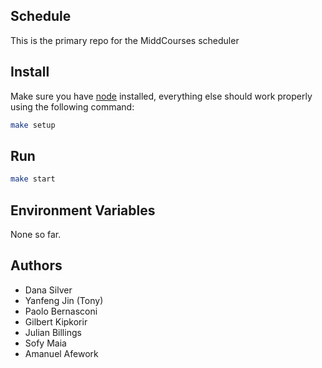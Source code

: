 Schedule
---

This is the primary repo for the MiddCourses scheduler

## Install

Make sure you have [node](https://nodejs.org/en/) installed, everything else should work properly using the following command:

```bash
make setup
```

## Run

```bash
make start
```

## Environment Variables

None so far.


## Authors

- Dana Silver
- Yanfeng Jin (Tony)
- Paolo Bernasconi
- Gilbert Kipkorir
- Julian Billings
- Sofy Maia
- Amanuel Afework
